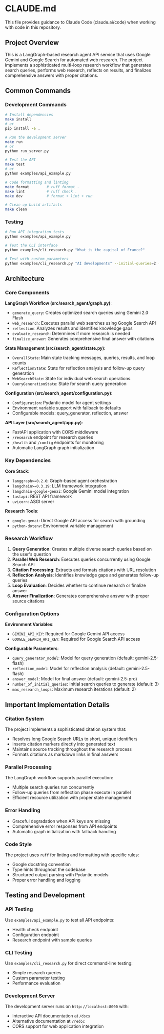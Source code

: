 # CLAUDE.md

This file provides guidance to Claude Code (claude.ai/code) when working with code in this repository.

## Project Overview

This is a LangGraph-based research agent API service that uses Google Gemini and Google Search for automated web research. The project implements a sophisticated multi-loop research workflow that generates search queries, performs web research, reflects on results, and finalizes comprehensive answers with proper citations.

## Common Commands

### Development Commands
```bash
# Install dependencies
make install
# or
pip install -e .

# Run the development server
make run
# or
python run_server.py

# Test the API
make test
# or
python examples/api_example.py

# Code formatting and linting
make format        # ruff format .
make lint          # ruff check .
make dev           # format + lint + run

# Clean up build artifacts
make clean
```

### Testing
```bash
# Run API integration tests
python examples/api_example.py

# Test the CLI interface
python examples/cli_research.py "What is the capital of France?"

# Test with custom parameters
python examples/cli_research.py "AI developments" --initial-queries=2 --max-loops=3 --reasoning-model=gemini-2.5-pro
```

## Architecture

### Core Components

**LangGraph Workflow (src/search_agent/graph.py)**:
- `generate_query`: Creates optimized search queries using Gemini 2.0 Flash
- `web_research`: Executes parallel web searches using Google Search API
- `reflection`: Analyzes results and identifies knowledge gaps
- `evaluate_research`: Determines if more research is needed
- `finalize_answer`: Generates comprehensive final answer with citations

**State Management (src/search_agent/state.py)**:
- `OverallState`: Main state tracking messages, queries, results, and loop counts
- `ReflectionState`: State for reflection analysis and follow-up query generation
- `WebSearchState`: State for individual web search operations
- `QueryGenerationState`: State for search query generation

**Configuration (src/search_agent/configuration.py)**:
- `Configuration`: Pydantic model for agent settings
- Environment variable support with fallback to defaults
- Configurable models: query_generator, reflection, answer

**API Layer (src/search_agent/app.py)**:
- FastAPI application with CORS middleware
- `/research` endpoint for research queries
- `/health` and `/config` endpoints for monitoring
- Automatic LangGraph graph initialization

### Key Dependencies

**Core Stack**:
- `langgraph>=0.2.6`: Graph-based agent orchestration
- `langchain>=0.3.19`: LLM framework integration
- `langchain-google-genai`: Google Gemini model integration
- `fastapi`: REST API framework
- `uvicorn`: ASGI server

**Research Tools**:
- `google-genai`: Direct Google API access for search with grounding
- `python-dotenv`: Environment variable management

### Research Workflow

1. **Query Generation**: Creates multiple diverse search queries based on the user's question
2. **Parallel Web Research**: Executes queries concurrently using Google Search API
3. **Citation Processing**: Extracts and formats citations with URL resolution
4. **Reflection Analysis**: Identifies knowledge gaps and generates follow-up queries
5. **Loop Evaluation**: Decides whether to continue research or finalize answer
6. **Answer Finalization**: Generates comprehensive answer with proper source citations

### Configuration Options

**Environment Variables**:
- `GEMINI_API_KEY`: Required for Google Gemini API access
- `GOOGLE_SEARCH_API_KEY`: Required for Google Search API access

**Configurable Parameters**:
- `query_generator_model`: Model for query generation (default: gemini-2.5-flash)
- `reflection_model`: Model for reflection analysis (default: gemini-2.5-flash)
- `answer_model`: Model for final answer (default: gemini-2.5-pro)
- `number_of_initial_queries`: Initial search queries to generate (default: 3)
- `max_research_loops`: Maximum research iterations (default: 2)

## Important Implementation Details

### Citation System
The project implements a sophisticated citation system that:
- Resolves long Google Search URLs to short, unique identifiers
- Inserts citation markers directly into generated text
- Maintains source tracking throughout the research process
- Formats citations as markdown links in final answers

### Parallel Processing
The LangGraph workflow supports parallel execution:
- Multiple search queries run concurrently
- Follow-up queries from reflection phase execute in parallel
- Efficient resource utilization with proper state management

### Error Handling
- Graceful degradation when API keys are missing
- Comprehensive error responses from API endpoints
- Automatic graph initialization with fallback handling

### Code Style
The project uses `ruff` for linting and formatting with specific rules:
- Google docstring convention
- Type hints throughout the codebase
- Structured output parsing with Pydantic models
- Proper error handling and logging

## Testing and Development

### API Testing
Use `examples/api_example.py` to test all API endpoints:
- Health check endpoint
- Configuration endpoint
- Research endpoint with sample queries

### CLI Testing
Use `examples/cli_research.py` for direct command-line testing:
- Simple research queries
- Custom parameter testing
- Performance evaluation

### Development Server
The development server runs on `http://localhost:8000` with:
- Interactive API documentation at `/docs`
- Alternative documentation at `/redoc`
- CORS support for web application integration